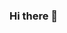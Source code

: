 ### Hi there 👋

<!--
**GradleGrads/Gradlegrads** is a ✨ _special_ ✨ repository because its `README.md` (this file) appears on your GitHub profile.

Here are some ideas to get you started:

- 🔭 I’m currently working on ...
- 🌱 I’m currently learning ...
- 👯 I’m looking to collaborate on ...
- 🤔 I’m looking for help with ...
- 💬 Ask me about ...
- Hasj
- Weed
- Smoking
+ Narkomane 
- Narkotikasmugling
- Narkotika
